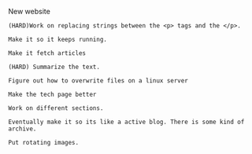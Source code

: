 New website

    (HARD)Work on replacing strings between the <p> tags and the </p>.
    
    Make it so it keeps running.
    
    Make it fetch articles
    
    (HARD) Summarize the text.
    
    Figure out how to overwrite files on a linux server
    
    Make the tech page better
    
    Work on different sections. 
    
    Eventually make it so its like a active blog. There is some kind of archive.
    
    Put rotating images.
